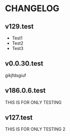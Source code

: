 # CHANGELOG

## v129.test
- Test1
- Test2
- Test3

## v0.0.30.test
gikjfdsgiuf

## v186.0.6.test
THIS IS FOR ONLY TESTING

## v127.test
THIS IS FOR ONLY TESTING 2